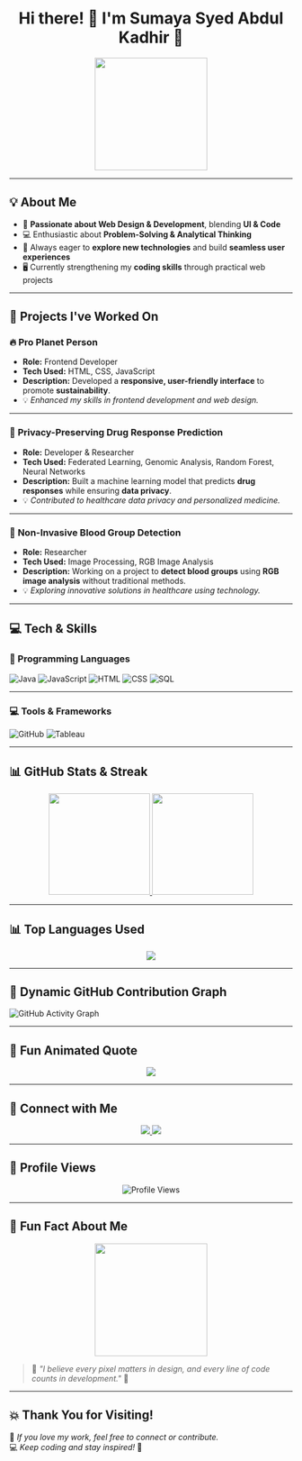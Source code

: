 <h1 align="center">Hi there! 👋 I'm <strong>Sumaya Syed Abdul Kadhir</strong> 🚀</h1>

<div align="center">
<img src="https://media.giphy.com/media/xT9IgzoKnwFNmISR8I/giphy.gif" width="200px">
</div>

---

## 💡 About Me  
- 🎨 **Passionate about Web Design & Development**, blending **UI & Code**  
- 💻 Enthusiastic about **Problem-Solving & Analytical Thinking**  
- 🧠 Always eager to **explore new technologies** and build **seamless user experiences**  
- 🖥️ Currently strengthening my **coding skills** through practical web projects  

---

## 🚀 Projects I've Worked On  
### 🔥 **Pro Planet Person**  
- **Role:** Frontend Developer  
- **Tech Used:** HTML, CSS, JavaScript  
- **Description:** Developed a **responsive, user-friendly interface** to promote **sustainability**.  
- 💡 *Enhanced my skills in frontend development and web design.*  

---

### 🧬 **Privacy-Preserving Drug Response Prediction**  
- **Role:** Developer & Researcher  
- **Tech Used:** Federated Learning, Genomic Analysis, Random Forest, Neural Networks  
- **Description:** Built a machine learning model that predicts **drug responses** while ensuring **data privacy**.  
- 💡 *Contributed to healthcare data privacy and personalized medicine.*  

---

### 💉 **Non-Invasive Blood Group Detection**  
- **Role:** Researcher  
- **Tech Used:** Image Processing, RGB Image Analysis  
- **Description:** Working on a project to **detect blood groups** using **RGB image analysis** without traditional methods.  
- 💡 *Exploring innovative solutions in healthcare using technology.*  

---

## 💻 Tech & Skills  
### 🚀 Programming Languages  
![Java](https://img.shields.io/badge/Java-ED8B00?style=for-the-badge&logo=java&logoColor=white)
![JavaScript](https://img.shields.io/badge/JavaScript-F7DF1E?style=for-the-badge&logo=javascript&logoColor=black)
![HTML](https://img.shields.io/badge/HTML5-E34F26?style=for-the-badge&logo=html5&logoColor=white)
![CSS](https://img.shields.io/badge/CSS3-1572B6?style=for-the-badge&logo=css3&logoColor=white)
![SQL](https://img.shields.io/badge/SQL-CC2927?style=for-the-badge&logo=microsoft-sql-server&logoColor=white)

---

### 💻 Tools & Frameworks  
![GitHub](https://img.shields.io/badge/GitHub-181717?style=for-the-badge&logo=github&logoColor=white)
![Tableau](https://img.shields.io/badge/Tableau-E97627?style=for-the-badge&logo=tableau&logoColor=white)

---

## 📊 GitHub Stats & Streak  
<div align="center">
  <a href="https://github.com/SumayaSyedAbdulKadhir">
    <img height="180em" src="https://github-readme-stats.vercel.app/api?username=SumayaSyedAbdulKadhir&show_icons=true&theme=tokyonight&count_private=true" />
    <img height="180em" src="https://github-readme-streak-stats.herokuapp.com/?user=SumayaSyedAbdulKadhir&theme=tokyonight" />
  </a>
</div>

---

## 📊 Top Languages Used  
<div align="center">
  <a href="https://github.com/SumayaSyedAbdulKadhir">
    <img src="https://github-readme-stats.vercel.app/api/top-langs/?username=SumayaSyedAbdulKadhir&layout=compact&theme=radical" />
  </a>
</div>

---

## 🌈 Dynamic GitHub Contribution Graph  
![GitHub Activity Graph](https://github-readme-activity-graph.vercel.app/graph?username=SumayaSyedAbdulKadhir&theme=dracula&hide_border=true)

---

## 🎉 Fun Animated Quote  
<div align="center">
  <img src="https://readme-typing-svg.herokuapp.com?font=Roboto&color=%2373C2FB&size=22&center=true&vCenter=true&width=500&lines=I+love+Designing+and+Developing!;Problem+Solving+is+my+superpower!;Always+learning+new+technologies!;Building+engaging+user+experiences!;Aim+High+Achieve+Higher!">
</div>

---

## 👥 Connect with Me  
<p align="center">
  <a href="https://www.linkedin.com/in/sumayasyedabdulkadhir/" target="_blank">
    <img src="https://img.shields.io/badge/LinkedIn-Connect-blue?style=for-the-badge&logo=linkedin" />
  </a>
  <a href="https://github.com/SumayaSyedAbdulKadhir" target="_blank">
    <img src="https://img.shields.io/badge/GitHub-Follow-181717?style=for-the-badge&logo=github" />
  </a>
</p>

---

## 👀 Profile Views  
<p align="center">
  <img src="https://komarev.com/ghpvc/?username=SumayaSyedAbdulKadhir&label=Profile%20Views&color=0e75b6&style=flat" alt="Profile Views" />
</p>

---

## 💭 Fun Fact About Me  
<div align="center">
<img src="https://media.giphy.com/media/xT9IgzoKnwFNmISR8I/giphy.gif" width="200px">
</div>

> 💭 *"I believe every pixel matters in design, and every line of code counts in development."* 🚀

---

## 💥 Thank You for Visiting!  
🎉 *If you love my work, feel free to connect or contribute.*  
💻 *Keep coding and stay inspired!* 🚀
